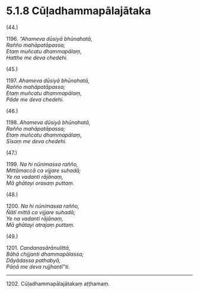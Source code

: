 # 5.1.8 Cūḷadhammapālajātaka

(44.)

1196\. _“Ahameva dūsiyā bhūnahatā,_  
_Rañño mahāpatāpassa;_  
_Etaṃ muñcatu dhammapālaṃ,_  
_Hatthe me deva chedehi._  

(45.)

1197\. _Ahameva dūsiyā bhūnahatā,_  
_Rañño mahāpatāpassa;_  
_Etaṃ muñcatu dhammapālaṃ,_  
_Pāde me deva chedehi._  

(46.)

1198\. _Ahameva dūsiyā bhūnahatā,_  
_Rañño mahāpatāpassa;_  
_Etaṃ muñcatu dhammapālaṃ,_  
_Sīsaṃ me deva chedehi._  

(47.)

1199\. _Na hi nūnimassa rañño,_  
_Mittāmaccā ca vijjare suhadā;_  
_Ye na vadanti rājānaṃ,_  
_Mā ghātayi orasaṃ puttaṃ._  

(48.)

1200\. _Na hi nūnimassa rañño,_  
_Ñātī mittā ca vijjare suhadā;_  
_Ye na vadanti rājānaṃ,_  
_Mā ghātayi atrajaṃ puttaṃ._  

(49.)

1201\. _Candanasārānulittā,_  
_Bāhā chijjanti dhammapālassa;_  
_Dāyādassa pathabyā,_  
_Pāṇā me deva rujjhantī”ti._  

---

1202\. Cūḷadhammapālajātakaṃ aṭṭhamaṃ.
